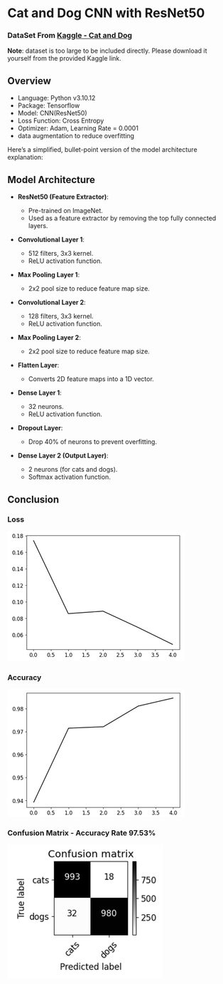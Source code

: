 # Cat and Dog CNN with ResNet50

### DataSet From [Kaggle - Cat and Dog](https://www.kaggle.com/datasets/tongpython/cat-and-dog)  

**Note**: dataset is too large to be included directly. Please download it yourself from the provided Kaggle link.

## Overview

- Language: Python v3.10.12
- Package: Tensorflow
- Model: CNN(ResNet50)
- Loss Function: Cross Entropy
- Optimizer: Adam, Learning Rate = 0.0001
- data augmentation to reduce overfitting

Here’s a simplified, bullet-point version of the model architecture explanation:


## Model Architecture

- **ResNet50 (Feature Extractor)**:  
  - Pre-trained on ImageNet.  
  - Used as a feature extractor by removing the top fully connected layers.

- **Convolutional Layer 1**:  
  - 512 filters, 3x3 kernel.  
  - ReLU activation function.

- **Max Pooling Layer 1**:  
  - 2x2 pool size to reduce feature map size.

- **Convolutional Layer 2**:  
  - 128 filters, 3x3 kernel.  
  - ReLU activation function.

- **Max Pooling Layer 2**:  
  - 2x2 pool size to reduce feature map size.

- **Flatten Layer**:  
  - Converts 2D feature maps into a 1D vector.

- **Dense Layer 1**:  
  - 32 neurons.  
  - ReLU activation function.

- **Dropout Layer**:  
  - Drop 40% of neurons to prevent overfitting.

- **Dense Layer 2 (Output Layer)**:  
  - 2 neurons (for cats and dogs).  
  - Softmax activation function.

## Conclusion

### Loss

![Loss](./image/loss.png)

### Accuracy

![Accuracy](./image/accuracy.png)



### Confusion Matrix - Accuracy Rate 97.53%

![image](./image/confusion_matrix.png)


